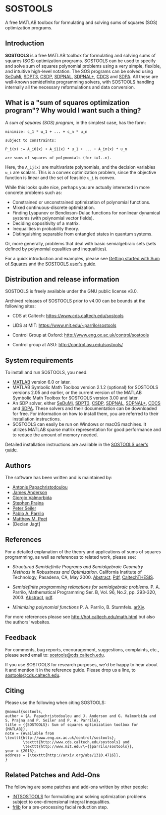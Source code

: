 # SOSTOOLS
A free MATLAB toolbox for formulating and solving sums of squares (SOS) optimization programs.

## Introduction
**SOSTOOLS** is a free MATLAB toolbox for formulating and solving sums of squares (SOS) optimization programs. SOSTOOLS can be used to specify and solve sum of squares polynomial problems using a very simple, flexible, and intuitive high-level notation. The SOS programs can be solved using [SeDuMi](https://sedumi.ie.lehigh.edu/), [SDPT3](https://blog.nus.edu.sg/mattohkc/softwares/sdpt3/), [CSDP](https://github.com/coin-or/Csdp/wiki), [SDPNAL](http://www.math.nus.edu.sg/~mattohkc/SDPNAL.html), [SDPNAL+](https://blog.nus.edu.sg/mattohkc/softwares/sdpnalplus/), [CDCS](https://github.com/oxfordcontrol/CDCS) and [SDPA](http://sdpa.sourceforge.net/). All these are well-known semidefinite programming solvers, with SOSTOOLS handling internally all the necessary reformulations and data conversion.

## What is a "sum of squares optimization program"? Why would I want such a thing?

A *sum of squares (SOS) program*, in the simplest case, has the form:
```
minimize: c_1 * u_1 + ... + c_n * u_n

subject to constraints: 

P_i(x) := A_i0(x) + A_i1(x) * u_1 + ... + A_in(x) * u_n

are sums of squares of polynomials (for i=1..n).
```

Here, the `A_ij(x)` are multivariate polynomials, and the decision variables `u_i` are scalars. This is a convex optimization problem, since the objective function is linear and the set of feasible `u_i` is convex.

While this looks quite nice, perhaps you are actually interested in more concrete problems such as:

* Constrained or unconstrained optimization of polynomial functions.
* Mixed continuous-discrete optimization.
* Finding Lyapunov or Bendixson-Dulac functions for nonlinear dynamical systems (with polynomial vector fields).
* Deciding copositivity of a matrix.
* Inequalities in probability theory.
* Distinguishing separable from entangled states in quantum systems.

Or, more generally, problems that deal with basic semialgebraic sets (sets defined by polynomial equalities and inequalities).

For a quick introduction and examples, please see [Getting started with Sum of Squares](https://sums-of-squares.github.io/sos/index.html#matlab) and the [SOSTOOLS user's guide](docs/sostools.pdf).


## Distribution and release information

SOSTOOLS is freely available under the GNU public license v3.0.

Archived releases of SOSTOOLS prior to v4.00 can be bounds at the following sites:

* CDS at Caltech: <https://www.cds.caltech.edu/sostools> 

* LIDS at MIT: <https://www.mit.edu/~parrilo/sostools>

* Control Group at Oxford: <http://www.eng.ox.ac.uk/control/sostools>

* Control group at ASU: <http://control.asu.edu/sostools/>

## System requirements

To install and run SOSTOOLS, you need:

* [MATLAB](http://www.mathworks.com/) version 6.0 or later.
* MATLAB Symbolic Math Toolbox version 2.1.2 (optional) for SOSTOOLS versions 2.05 and earlier, or the current version of the MATLAB Symbolic Math Toolbox for SOSTOOLS version 3.00 and later.
* An SDP solver, either [SeDuMi](https://sedumi.ie.lehigh.edu/), [SDPT3](https://blog.nus.edu.sg/mattohkc/softwares/sdpt3/), [CSDP](https://github.com/coin-or/Csdp/wiki), [SDPNAL](http://www.math.nus.edu.sg/~mattohkc/SDPNAL.html), [SDPNAL+](https://blog.nus.edu.sg/mattohkc/softwares/sdpnalplus/), [CDCS](https://github.com/oxfordcontrol/CDCS) and [SDPA](http://sdpa.sourceforge.net/). These solvers and their documentation can be downloaded for free. For information on how to install them, you are referred to their installation instructions.
* SOSTOOLS can easily be run on Windows or macOS machines. It utilizes MATLAB sparse matrix representation for good performance and to reduce the amount of memory needed.

Detailed installation instructions are available in the [SOSTOOLS user's guide](docs/sostools.pdf).

## Authors

The software has been written and is maintained by:

* [Antonis Papachristodoulou](http://sysos.eng.ox.ac.uk/control/sysos/index.php/User:Antonis)
* [James Anderson](http://sysos.eng.ox.ac.uk/control/sysos/index.php/User:James_Anderson)
* [Giorgio Valmorbida](https://www.l2s.centralesupelec.fr/perso/giorgio.valmorbida)
* [Stephen Prajna](https://www.cds.caltech.edu/~prajna/)
* [Peter Seiler](https://seiler.engin.umich.edu/)
* [Pablo A. Parrilo](https://www.mit.edu/~parrilo)
* [Matthew M. Peet](http://control.asu.edu/)
* [Declan Jagt]

## References
For a detailed explanation of the theory and applications of sums of squares programming, as well as references to related work, please see:

* *Structured Semidefinite Programs and Semialgebraic Geometry Methods in Robustness and Optimization*.
California Institute of Technology, Pasadena, CA, May 2000. [Abstract](https://www.mit.edu/~parrilo/pubs/files/Thesis_abstract.html), [Pdf](http://www.mit.edu/~parrilo/pubs/files/thesis.pdf), [CaltechTHESIS](https://resolver.caltech.edu/CaltechETD:etd-05062004-055516). 

* *Semidefinite programming relaxations for semialgebraic problems*.
P. A. Parrilo, Mathematical Programming Ser. B, Vol. 96, No.2, pp. 293-320, 2003.  [Abstract](https://www.mit.edu/~parrilo/pubs/files/SDPrelax_abstract.html), [pdf](http://www.mit.edu/~parrilo/pubs/files/SDPrelaxations.pdf).

* *Minimizing polynomial functions*
P. A. Parrilo, B. Sturmfels. [arXiv](https://arxiv.org/abs/math.OC/0103170).


For more references please see <http://hot.caltech.edu/math.html> but also the authors' websites.
 

## Feedback
For comments, bug reports, encouragement, suggestions, complaints, etc., please send email to: sostools@cds.caltech.edu.

If you use SOSTOOLS for research purposes, we'd be happy to hear about it and mention it in the reference guide. Please drop us a line, to sostools@cds.caltech.edu.

## Citing 

Please use the following when citing SOSTOOLS:

```
@manual{sostools,
author = {A. Papachristodoulou and J. Anderson and G. Valmorbida and S. Prajna and P. Seiler and P. A. Parrilo},
title = {{SOSTOOLS}: Sum of squares optimization toolbox for {MATLAB}},
note = {Available from \texttt{http://www.eng.ox.ac.uk/control/sostools}, 
        \texttt{http://www.cds.caltech.edu/sostools} and 
        \texttt{http://www.mit.edu/\~{}parrilo/sostools}},
year = {2013},
address = {\texttt{http://arxiv.org/abs/1310.4716}},
}
```
## Related Patches and Add-Ons

The following are some patches and add-ons written by other people:

* [INTSOSTOOLS](https://github.com/gvalmorbida/INTSOSTOOLS) for formulating and solving optimization problems subject to one-dimensional integral inequalities.
* [frlib](https://github.com/frankpermenter/frlib) for a pre-processing facial reduction step.
